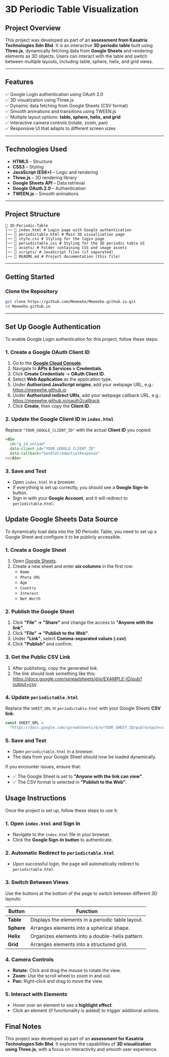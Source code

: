 # 3D Periodic Table Visualization

## Project Overview

This project was developed as part of an **assessment from Kasatria Technologies Sdn Bhd**. It is an interactive **3D periodic table** built using **Three.js**, dynamically fetching data from **Google Sheets** and rendering elements as 3D objects. Users can interact with the table and switch between multiple layouts, including table, sphere, helix, and grid views.

---

## Features

✅ Google Login authentication using OAuth 2.0  
✅ 3D visualization using Three.js  
✅ Dynamic data fetching from Google Sheets (CSV format)  
✅ Smooth animations and transitions using TWEEN.js  
✅ Multiple layout options: **table, sphere, helix, and grid**  
✅ Interactive camera controls (rotate, zoom, pan)  
✅ Responsive UI that adapts to different screen sizes

---

## Technologies Used

- **HTML5** – Structure
- **CSS3** – Styling
- **JavaScript (ES6+)** – Logic and rendering
- **Three.js** – 3D rendering library
- **Google Sheets API** – Data retrieval
- **Google OAuth 2.0** – Authentication
- **TWEEN.js** – Smooth animations

---

## Project Structure

```
📂 3D-Periodic-Table
│── 📄 index.html # Login page with Google authentication
│── 📄 periodictable.html # Main 3D visualization page
│── 📄 style.css # Styling for the login page
│── 📄 periodictable.css # Styling for the 3D periodic table UI
│── 📂 assets/ # Folder containing CSS and image assets
│── 📂 scripts/ # JavaScript files (if separated)
│── 📄 README.md # Project documentation (this file)
```

---

## Getting Started

### Clone the Repository

```sh
git clone https://github.com/Meeeehe/Meeeehe.github.io.git
cd Meeeehe.github.io
```

---

## Set Up Google Authentication

To enable Google Login authentication for this project, follow these steps:

### 1. Create a Google OAuth Client ID

1. Go to the **[Google Cloud Console](https://console.cloud.google.com/)**.
2. Navigate to **APIs & Services > Credentials**.
3. Click **Create Credentials** → **OAuth Client ID**.
4. Select **Web Application** as the application type.
5. Under **Authorized JavaScript origins**, add your webpage URL, e.g.: https://meeeehe.github.io
6. Under **Authorized redirect URIs**, add your webpage callback URL, e.g.: https://meeeehe.github.io/oauth2callback
7. Click **Create**, then copy the **Client ID**.

### 2. Update the Google Client ID in `index.html`

Replace `"YOUR_GOOGLE_CLIENT_ID"` with the actual **Client ID** you copied:

```html
<div
  id="g_id_onload"
  data-client_id="YOUR_GOOGLE_CLIENT_ID"
  data-callback="handleCredentialResponse"
></div>
```

### 3. Save and Test

- Open `index.html` in a browser.
- If everything is set up correctly, you should see a **Google Sign-In** button.
- Sign in with your **Google Account**, and it will redirect to `periodictable.html`.

## Update Google Sheets Data Source

To dynamically load data into the 3D Periodic Table, you need to set up a Google Sheet and configure it to be publicly accessible.

### 1. Create a Google Sheet

1. Open [Google Sheets](https://docs.google.com/spreadsheets/).
2. Create a new sheet and enter **six columns** in the first row:
   - `Name`
   - `Photo URL`
   - `Age`
   - `Country`
   - `Interest`
   - `Net Worth`

### 2. Publish the Google Sheet

1. Click **"File" → "Share"** and change the access to **"Anyone with the link"**.
2. Click **"File" → "Publish to the Web"**.
3. Under **"Link"**, select **Comma-separated values (.csv)**.
4. Click **"Publish"** and confirm.

### 3. Get the Public CSV Link

1. After publishing, copy the generated link.
2. The link should look something like this: https://docs.google.com/spreadsheets/d/e/EXAMPLE-ID/pub?output=csv

### 4. Update `periodictable.html`

Replace the `SHEET_URL` in `periodictable.html` with your Google Sheets **CSV link**:

```js
const SHEET_URL =
  "https://docs.google.com/spreadsheets/d/e/YOUR_SHEET_ID/pub?output=csv";
```

### 5. Save and Test

- Open `periodictable.html` in a browser.
- The data from your Google Sheet should now be loaded dynamically.

If you encounter issues, ensure that:

- ✅ The Google Sheet is set to **"Anyone with the link can view"**.
- ✅ The CSV format is selected in **"Publish to the Web"**.

## Usage Instructions

Once the project is set up, follow these steps to use it:

### 1. Open `index.html` and Sign In

- Navigate to the `index.html` file in your browser.
- Click the **Google Sign-In button** to authenticate.

### 2. Automatic Redirect to `periodictable.html`

- Upon successful login, the page will automatically redirect to `periodictable.html`.

### 3. Switch Between Views

Use the buttons at the bottom of the page to switch between different 3D layouts:

| Button     | Function                                          |
| ---------- | ------------------------------------------------- |
| **Table**  | Displays the elements in a periodic table layout. |
| **Sphere** | Arranges elements into a spherical shape.         |
| **Helix**  | Organizes elements into a double-helix pattern.   |
| **Grid**   | Arranges elements into a structured grid.         |

### 4. Camera Controls

- **Rotate:** Click and drag the mouse to rotate the view.
- **Zoom:** Use the scroll wheel to zoom in and out.
- **Pan:** Right-click and drag to move the view.

### 5. Interact with Elements

- Hover over an element to see a **highlight effect**.
- Click an element (if functionality is added) to trigger additional actions.

## Final Notes

This project was developed as part of an **assessment for Kasatria Technologies Sdn Bhd**. It explores the capabilities of **3D visualization using Three.js**, with a focus on interactivity and smooth user experience.
